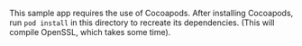 This sample app requires the use of Cocoapods. After installing Cocoapods, run `pod install` in this directory to recreate its dependencies. (This will compile OpenSSL, which takes some time).
